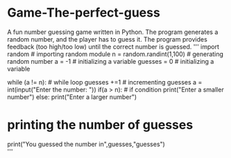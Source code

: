 # Game-The-perfect-guess
A fun number guessing game written in Python. The program generates a random number, and the player has to guess it. The program provides feedback (too high/too low) until the correct number is guessed.
'''
import random # importing random module
n = random.randint(1,100)  # generating random number
a = -1   # initializing a variable
guesses = 0  # initializing a variable

while (a != n):  # while loop
  guesses +=1  # incrementing guesses
  a = int(input("Enter the number: "))
  if(a > n):   # if condition
    print("Enter a smaller number")
  else:
    print("Enter a larger number")

# printing the number of guesses
print("You guessed the number in",guesses,"guesses")  
'''

